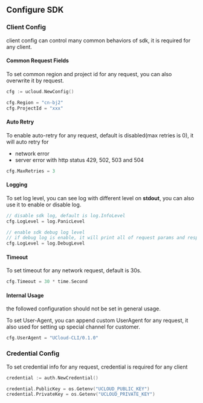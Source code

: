 ## Configure SDK

### Client Config

client config can control many common behaviors of sdk, it is required for any client.

#### Common Request Fields

To set common region and project id for any request, you can also overwrite it by request.

```go
cfg := ucloud.NewConfig()

cfg.Region = "cn-bj2"
cfg.ProjectId = "xxx"
```

#### Auto Retry

To enable auto-retry for any request, default is disabled(max retries is 0), it will auto retry for

* network error
* server error with http status 429, 502, 503 and 504

```go
cfg.MaxRetries = 3
```

#### Logging

To set log level, you can see log with different level on **stdout**, you can also use it to enable or disable log.

```go
// disable sdk log, default is log.InfoLevel
cfg.LogLevel = log.PanicLevel

// enable sdk debug log level
// if debug log is enable, it will print all of request params and response body
cfg.LogLevel = log.DebugLevel
```

#### Timeout

To set timeout for any network request, default is 30s.

```go
cfg.Timeout = 30 * time.Second
```

#### Internal Usage

the followed configuration should not be set in general usage.

To set User-Agent, you can append custom UserAgent for any request, it also used for setting up special channel for customer.

```go
cfg.UserAgent = "UCloud-CLI/0.1.0"
```

### Credential Config

To set credential info for any request, credential is required for any client
```go
credential := auth.NewCredential()

credential.PublicKey = os.Getenv("UCLOUD_PUBLIC_KEY")
credential.PrivateKey = os.Getenv("UCLOUD_PRIVATE_KEY")
```
